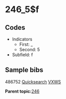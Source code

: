 # 246\_5$f

## Codes

-   Indicators
    -   First: \_
    -   Second: 5
-   Subfield: f

## Sample bibs

486752 [Quicksearch](https://search.library.yale.edu/catalog/486752) [VXWS](http://prodorbis.library.yale.edu:7014/vxws/GetHoldingsService?bibId=486752)

**Parent topic:**[246](../../tags/246/246.md)

